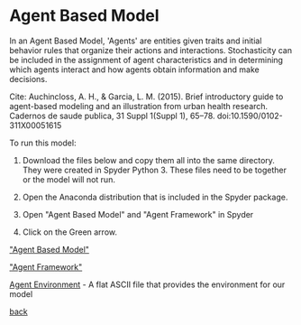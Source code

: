 <h1>Agent Based Model</h1>

In an Agent Based Model, 'Agents' are entities given traits and initial behavior rules that organize their actions and interactions. Stochasticity can be included in the assignment of agent characteristics and in determining which agents interact and how agents obtain information and make decisions.
 

Cite: Auchincloss, A. H., & Garcia, L. M. (2015). Brief introductory guide to agent-based modeling and an illustration from urban health research. Cadernos de saude publica, 31 Suppl 1(Suppl 1), 65–78. doi:10.1590/0102-311X00051615


To run this model: 

1. Download the files below and copy them all into the same directory.  They were created in Spyder Python 3. These files need to be together or the model will not run.   
 
2. Open the Anaconda distribution that is included in the Spyder package.

3. Open "Agent Based Model" and "Agent Framework"  in Spyder

4. Click on the Green arrow.


<a href="https://github.com/jlablacker/GEOG5991-Portfolio/blob/master/agent_based_model_v10.py" download>"Agent Based Model"</a>


<a href="https://github.com/jlablacker/GEOG5991-Python-Code/blob/master/agentframework_v3.py" download>"Agent Framework"</a>
 

<a href="https://github.com/jlablacker/GEOG5991-Python-Code/blob/master/in%20(1).txt" download="in%20(1)">Agent Environment</a> - A flat ASCII file that provides the environment for our model




<a href="https://jlablacker.github.io/GEOG5991-Portfolio/Index.html">back</a>
